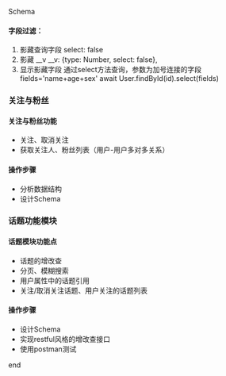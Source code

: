 Schema

#### 字段过滤：
  1. 影藏查询字段
    select: false
  2. 影藏 __v
    __v: {type: Number, select: false},
  3. 显示影藏字段
    通过select方法查询，参数为加号连接的字段
    fields='name+age+sex'
    await User.findById(id).select(fields)

### 关注与粉丝
#### 关注与粉丝功能
* 关注、取消关注
* 获取关注人、粉丝列表（用户-用户多对多关系）
#### 操作步骤
* 分析数据结构
* 设计Schema


### 话题功能模块
#### 话题模块功能点
* 话题的增改查
* 分页、模糊搜索
* 用户属性中的话题引用
* 关注/取消关注话题、用户关注的话题列表
#### 操作步骤
* 设计Schema
* 实现restful风格的增改查接口
* 使用postman测试
























end
